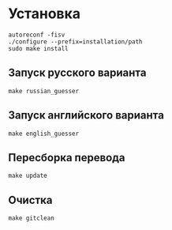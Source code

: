 # Установка
```
autoreconf -fisv
./configure --prefix=installation/path
sudo make install
```
## Запуск русского варианта
```
make russian_guesser
```
## Запуск английского варианта
```
make english_guesser
```
## Пересборка перевода
```
make update
```
## Очистка
```
make gitclean
```

